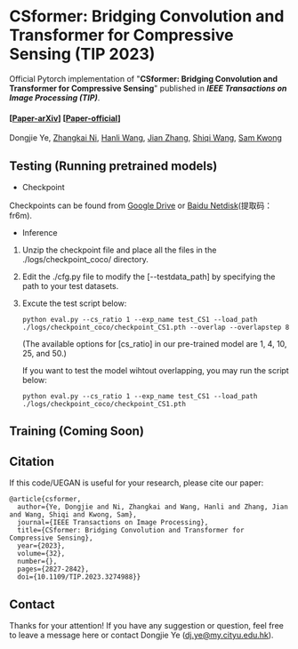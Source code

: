 # CSformer: Bridging Convolution and Transformer for Compressive Sensing (TIP 2023)

Official Pytorch implementation of "**CSformer: Bridging Convolution and Transformer for Compressive Sensing**" published in ***IEEE Transactions on Image Processing (TIP)***.
#### [[Paper-arXiv](https://arxiv.org/abs/2112.15299)] [[Paper-official](https://ieeexplore.ieee.org/document/10124835/)] 
Dongjie Ye, [Zhangkai Ni](https://eezkni.github.io/), [Hanli Wang](https://mic.tongji.edu.cn/51/91/c9778a86417/page.htm), [Jian Zhang](https://jianzhang.tech/), [Shiqi Wang](https://www.cs.cityu.edu.hk/~shiqwang/), [Sam Kwong](http://www6.cityu.edu.hk/stfprofile/cssamk.htm)



## Testing (Running pretrained models)
- Checkpoint

Checkpoints can be found from [Google Drive](https://drive.google.com/file/d/1P_HKhmTsYi2H94VMY1TcIU5Ze6H_mIq0/view?usp=sharing) or [Baidu Netdisk](https://pan.baidu.com/s/1o7Cs9OLjy63PLydgFmQ_qw?pwd=fr6m)(提取码：fr6m). 

- Inference
1. Unzip the checkpoint file and place all the files in the ./logs/checkpoint_coco/ directory.
2. Edit the ./cfg.py file to modify the [--testdata_path] by specifying the path to your test datasets.
3. Excute the test script below:
    ```
    python eval.py --cs_ratio 1 --exp_name test_CS1 --load_path ./logs/checkpoint_coco/checkpoint_CS1.pth --overlap --overlapstep 8
    ```
   (The available options for [cs_ratio] in our pre-trained model are 1, 4, 10, 25, and 50.)
      
    If you want to test the model wihtout overlapping, you may run the script below:
    ```
    python eval.py --cs_ratio 1 --exp_name test_CS1 --load_path ./logs/checkpoint_coco/checkpoint_CS1.pth
    ```
## Training (Coming Soon)

## Citation
If this code/UEGAN is useful for your research, please cite our paper:

```
@article{csformer,
  author={Ye, Dongjie and Ni, Zhangkai and Wang, Hanli and Zhang, Jian and Wang, Shiqi and Kwong, Sam},
  journal={IEEE Transactions on Image Processing}, 
  title={CSformer: Bridging Convolution and Transformer for Compressive Sensing}, 
  year={2023},
  volume={32},
  number={},
  pages={2827-2842},
  doi={10.1109/TIP.2023.3274988}}
```

## Contact

Thanks for your attention! If you have any suggestion or question, feel free to leave a message here or contact Dongjie Ye (dj.ye@my.cityu.edu.hk).
